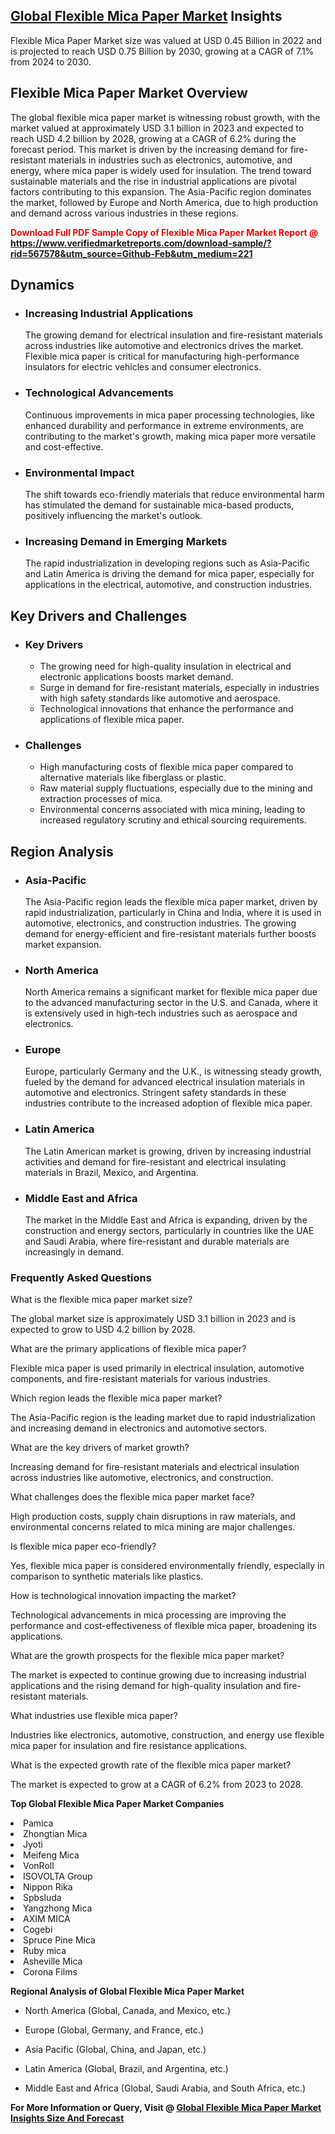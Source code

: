 <h2><a href="https://www.verifiedmarketreports.com/download-sample/?rid=567578&amp;utm_source=Github&amp;utm_medium=221" target="_blank">Global Flexible Mica Paper Market</a> Insights</h2><p>Flexible Mica Paper Market size was valued at USD 0.45 Billion in 2022 and is projected to reach USD 0.75 Billion by 2030, growing at a CAGR of 7.1% from 2024 to 2030.</p><p> <h2>Flexible Mica Paper Market Overview</h2> <p>The global flexible mica paper market is witnessing robust growth, with the market valued at approximately USD 3.1 billion in 2023 and expected to reach USD 4.2 billion by 2028, growing at a CAGR of 6.2% during the forecast period. This market is driven by the increasing demand for fire-resistant materials in industries such as electronics, automotive, and energy, where mica paper is widely used for insulation. The trend toward sustainable materials and the rise in industrial applications are pivotal factors contributing to this expansion. The Asia-Pacific region dominates the market, followed by Europe and North America, due to high production and demand across various industries in these regions.</p> <p><strong><p><span class=""><span style="color: #ff0000;"><strong>Download Full PDF Sample Copy of Flexible Mica Paper Market Report</strong> @ </span><a href="https://www.verifiedmarketreports.com/download-sample/?rid=567578&amp;utm_source=Github-Feb&amp;utm_medium=221" target="_blank">https://www.verifiedmarketreports.com/download-sample/?rid=567578&amp;utm_source=Github-Feb&amp;utm_medium=221</a></span></p></strong></p> <h2>Dynamics</h2> <ul> <li><h3>Increasing Industrial Applications</h3> The growing demand for electrical insulation and fire-resistant materials across industries like automotive and electronics drives the market. Flexible mica paper is critical for manufacturing high-performance insulators for electric vehicles and consumer electronics. </li> <li><h3>Technological Advancements</h3> Continuous improvements in mica paper processing technologies, like enhanced durability and performance in extreme environments, are contributing to the market's growth, making mica paper more versatile and cost-effective. </li> <li><h3>Environmental Impact</h3> The shift towards eco-friendly materials that reduce environmental harm has stimulated the demand for sustainable mica-based products, positively influencing the market's outlook. </li> <li><h3>Increasing Demand in Emerging Markets</h3> The rapid industrialization in developing regions such as Asia-Pacific and Latin America is driving the demand for mica paper, especially for applications in the electrical, automotive, and construction industries. </li> </ul> <h2>Key Drivers and Challenges</h2> <ul> <li><h3>Key Drivers</h3> <ul> <li>The growing need for high-quality insulation in electrical and electronic applications boosts market demand.</li> <li>Surge in demand for fire-resistant materials, especially in industries with high safety standards like automotive and aerospace.</li> <li>Technological innovations that enhance the performance and applications of flexible mica paper.</li> </ul> </li> <li><h3>Challenges</h3> <ul> <li>High manufacturing costs of flexible mica paper compared to alternative materials like fiberglass or plastic.</li> <li>Raw material supply fluctuations, especially due to the mining and extraction processes of mica.</li> <li>Environmental concerns associated with mica mining, leading to increased regulatory scrutiny and ethical sourcing requirements.</li> </ul> </li> </ul> <h2>Region Analysis</h2> <ul> <li><h3>Asia-Pacific</h3> The Asia-Pacific region leads the flexible mica paper market, driven by rapid industrialization, particularly in China and India, where it is used in automotive, electronics, and construction industries. The growing demand for energy-efficient and fire-resistant materials further boosts market expansion. </li> <li><h3>North America</h3> North America remains a significant market for flexible mica paper due to the advanced manufacturing sector in the U.S. and Canada, where it is extensively used in high-tech industries such as aerospace and electronics. </li> <li><h3>Europe</h3> Europe, particularly Germany and the U.K., is witnessing steady growth, fueled by the demand for advanced electrical insulation materials in automotive and electronics. Stringent safety standards in these industries contribute to the increased adoption of flexible mica paper. </li> <li><h3>Latin America</h3> The Latin American market is growing, driven by increasing industrial activities and demand for fire-resistant and electrical insulating materials in Brazil, Mexico, and Argentina. </li> <li><h3>Middle East and Africa</h3> The market in the Middle East and Africa is expanding, driven by the construction and energy sectors, particularly in countries like the UAE and Saudi Arabia, where fire-resistant and durable materials are increasingly in demand. </li> </ul> <h3>Frequently Asked Questions</h3> <p>What is the flexible mica paper market size?</p> <p>The global market size is approximately USD 3.1 billion in 2023 and is expected to grow to USD 4.2 billion by 2028.</p> <p>What are the primary applications of flexible mica paper?</p> <p>Flexible mica paper is used primarily in electrical insulation, automotive components, and fire-resistant materials for various industries.</p> <p>Which region leads the flexible mica paper market?</p> <p>The Asia-Pacific region is the leading market due to rapid industrialization and increasing demand in electronics and automotive sectors.</p> <p>What are the key drivers of market growth?</p> <p>Increasing demand for fire-resistant materials and electrical insulation across industries like automotive, electronics, and construction.</p> <p>What challenges does the flexible mica paper market face?</p> <p>High production costs, supply chain disruptions in raw materials, and environmental concerns related to mica mining are major challenges.</p> <p>Is flexible mica paper eco-friendly?</p> <p>Yes, flexible mica paper is considered environmentally friendly, especially in comparison to synthetic materials like plastics.</p> <p>How is technological innovation impacting the market?</p> <p>Technological advancements in mica processing are improving the performance and cost-effectiveness of flexible mica paper, broadening its applications.</p> <p>What are the growth prospects for the flexible mica paper market?</p> <p>The market is expected to continue growing due to increasing industrial applications and the rising demand for high-quality insulation and fire-resistant materials.</p> <p>What industries use flexible mica paper?</p> <p>Industries like electronics, automotive, construction, and energy use flexible mica paper for insulation and fire resistance applications.</p> <p>What is the expected growth rate of the flexible mica paper market?</p> <p>The market is expected to grow at a CAGR of 6.2% from 2023 to 2028.</p> </p><p><strong>Top Global Flexible Mica Paper Market Companies</strong></p><div data-test-id=""><p><li>Pamica</li><li> Zhongtian Mica</li><li> Jyoti</li><li> Meifeng Mica</li><li> VonRoll</li><li> ISOVOLTA Group</li><li> Nippon Rika</li><li> Spbsluda</li><li> Yangzhong Mica</li><li> AXIM MICA</li><li> Cogebi</li><li> Spruce Pine Mica</li><li> Ruby mica</li><li> Asheville Mica</li><li> Corona Films</li></p><div><strong>Regional Analysis of&nbsp;Global Flexible Mica Paper Market</strong></div><ul><li dir="ltr"><p dir="ltr">North America&nbsp;(Global, Canada, and Mexico, etc.)</p></li><li dir="ltr"><p dir="ltr">Europe (Global, Germany, and France, etc.)</p></li><li dir="ltr"><p dir="ltr">Asia Pacific&nbsp;(Global, China, and Japan, etc.)</p></li><li dir="ltr"><p dir="ltr">Latin America&nbsp;(Global, Brazil, and Argentina, etc.)</p></li><li dir="ltr">Middle East and Africa&nbsp;(Global, Saudi Arabia, and South Africa, etc.)</li></ul><p><strong>For More Information or Query, Visit @&nbsp;</strong><strong><a href="https://www.verifiedmarketreports.com/product/flexible-mica-paper-market/?utm_source=Github&amp;utm_medium=221" target="_blank">Global Flexible Mica Paper Market Insights Size And Forecast</a></strong></p></div>
